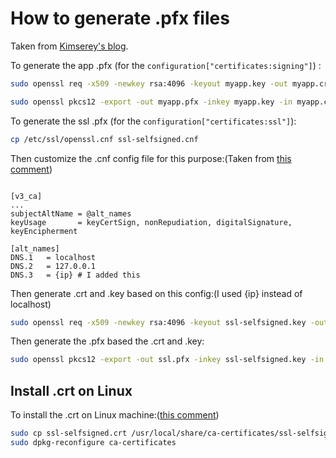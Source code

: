 # How to generate .pfx files
 Taken from [Kimserey's blog](https://kimsereyblog.blogspot.com/2018/07/self-signed-certificate-for-identity.html).

To generate the app .pfx (for the `configuration["certificates:signing"]`) :

 ```sh
sudo openssl req -x509 -newkey rsa:4096 -keyout myapp.key -out myapp.crt -days 3650 -nodes -subj "/CN=myapp"

sudo openssl pkcs12 -export -out myapp.pfx -inkey myapp.key -in myapp.crt -name "Some friendly name"


``` 

To generate the ssl .pfx (for the `configuration["certificates:ssl"]`):

```sh
cp /etc/ssl/openssl.cnf ssl-selfsigned.cnf
```

Then customize the .cnf config file for this purpose:(Taken from [this comment](https://github.com/dotnet/aspnetcore/issues/7246#issuecomment-540998114))

```

[v3_ca]
...
subjectAltName = @alt_names
keyUsage       = keyCertSign, nonRepudiation, digitalSignature, keyEncipherment

[alt_names]
DNS.1   = localhost
DNS.2   = 127.0.0.1
DNS.3   = {ip} # I added this

```

Then generate .crt and .key based on this config:(I used {ip} instead of localhost)

```sh
sudo openssl req -x509 -newkey rsa:4096 -keyout ssl-selfsigned.key -out ssl-selfsigned.crt -days 3650 -nodes -subj "/CN={ip}" -config ssl-selfsigned.cnf
```

Then generate the .pfx based the .crt and .key:
```sh
sudo openssl pkcs12 -export -out ssl.pfx -inkey ssl-selfsigned.key -in ssl-selfsigned.crt -name "Localhost Selfsigned"
```
## Install .crt on Linux

To install the .crt on Linux machine:([this comment](https://github.com/dotnet/aspnetcore/issues/7246#issuecomment-541063133))
```sh
sudo cp ssl-selfsigned.crt /usr/local/share/ca-certificates/ssl-selfsigned.crt
sudo dpkg-reconfigure ca-certificates
```
